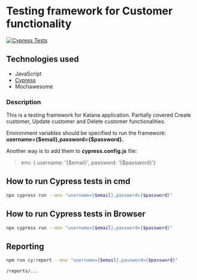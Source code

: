 # Testing framework for Customer functionality

[![Cypress Tests](https://github.com/Liz-electro/testtask/actions/workflows/main.yml/badge.svg)](https://github.com/Liz-electro/testtask/actions/workflows/main.yml)

## Technologies used

- JavaScript
- [Cypress](https://www.cypress.io/)
- Mochawesome

### Description
This is a testing framework for Katana application.
Partially covered Create customer, Update customer and Delete customer functionalities.

Environment variables should be specified to run the framework:
**username={$email},password={$password}.**

Another way is to add them to **cypress.config.js** file:
>env: {
username: '{$email}',
password: '{$password}'}


## How to run Cypress tests in cmd

```sh
npx cypress run --env "username={$email},password={$password}"   
```

## How to run Cypress tests in Browser

```sh
npx cypress run --env "username={$email},password={$password}"
```

## Reporting
```sh
npm run cy:report --env "username={$email},password={$password}"
```
```sh
/reports/...
```

